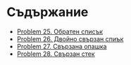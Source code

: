 # Съдържание

- [Problem 25. Обратен списък](Problem25)
- [Problem 26. Двойно свързан спиък](Problem26)
- [Problem 27. Свързана опашка](Problem27)
- [Problem 28. Свързан стек](Problem28)

